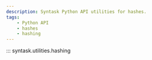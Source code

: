 ```yaml
---
description: Syntask Python API utilities for hashes.
tags:
    - Python API
    - hashes
    - hashing
---
```


::: syntask.utilities.hashing
